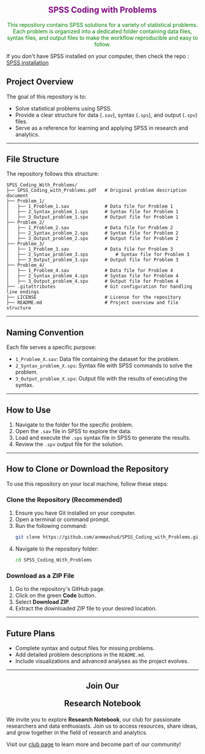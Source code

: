 <div align="center">
  <h2><a style="color:purple;">SPSS Coding with Problems</a></h2>
  <p style="color:green;">This repository contains SPSS solutions for a variety of statistical problems. Each problem is organized into a dedicated folder containing data files, syntax files, and output files to make the workflow reproducible and easy to follow.</p>
</div>

If you don't have SPSS installed on your computer, then check the repo : [SPSS installation](https://github.com/anmmashud/IBM_SPSS_Download_and_Installation)


## Project Overview
The goal of this repository is to:
- Solve statistical problems using SPSS.
- Provide a clear structure for data (`.sav`), syntax (`.sps`), and output (`.spv`) files.
- Serve as a reference for learning and applying SPSS in research and analytics.

---

## File Structure
The repository follows this structure:

```plaintext
SPSS_Coding_With_Problems/
├── SPSS_Coding_with_Problems.pdf	# Original problem description document
├── Problem_1/
│   ├── 1_Problem_1.sav        		# Data file for Problem 1
│   ├── 2_Syntax_problem_1.sps  	# Syntax file for Problem 1
│   ├── 3_Output_problem_1.spv  	# Output file for Problem 1
├── Problem_2/
│   ├── 1_Problem_2.sav         	# Data file for Problem 2
│   ├── 2_Syntax_problem_2.sps   	# Syntax file for Problem 2
│   ├── 3_Output_problem_2.spv   	# Output file for Problem 2
├── Problem_3/
│   ├── 1_Problem_3.sav         	# Data file for Problem 3
│   ├── 2_Syntax_problem_3.sps  	 	# Syntax file for Problem 3
│   ├── 3_Output_problem_3.spv   	# Output file for Problem 3
├── Problem_4/
│   ├── 1_Problem_4.sav        		# Data file for Problem 4
│   ├── 2_Syntax_problem_4.sps   	# Syntax file for Problem 4
│   ├── 3_Output_problem_4.spv   	# Output file for Problem 4
├── .gitattributes              	# Git configuration for handling line endings
├── LICENSE                     	# License for the repository
├── README.md                    	# Project overview and file structure
```

---

## Naming Convention

Each file serves a specific purpose:
- `1_Problem_X.sav`: Data file containing the dataset for the problem.
- `2_Syntax_problem_X.sps`: Syntax file with SPSS commands to solve the problem.
- `3_Output_problem_X.spv`: Output file with the results of executing the syntax.

---

## How to Use
1. Navigate to the folder for the specific problem.
2. Open the `.sav` file in SPSS to explore the data.
3. Load and execute the `.sps` syntax file in SPSS to generate the results.
4. Review the `.spv` output file for the solution.

---

## How to Clone or Download the Repository

To use this repository on your local machine, follow these steps:

### Clone the Repository (Recommended)
1. Ensure you have Git installed on your computer.
2. Open a terminal or command prompt.
3. Run the following command:
   ```bash
   git clone https://github.com/anmmashud/SPSS_Coding_with_Problems.git
   ```
4. Navigate to the repository folder:
   ```bash
   cd SPSS_Coding_With_Problems
   ```

### Download as a ZIP File
1. Go to the repository's GitHub page.
2. Click on the green **Code** button.
3. Select **Download ZIP**.
4. Extract the downloaded ZIP file to your desired location.

---

## Future Plans
- Complete syntax and output files for missing problems.
- Add detailed problem descriptions in the `README.md`.
- Include visualizations and advanced analyses as the project evolves.

---

## 

<div align="center">
  <h2><p>Join Our</p><p href="https://www.facebook.com/profile.php?id=61566431557385">Research Notebook</p></h2>
</div>


We invite you to explore **Research Notebook**, our club for passionate researchers and data enthusiasts. Join us to access resources, share ideas, and grow together in the field of research and analytics.

Visit our [club page](https://www.facebook.com/profile.php?id=61566431557385) to learn more and become part of our community!


